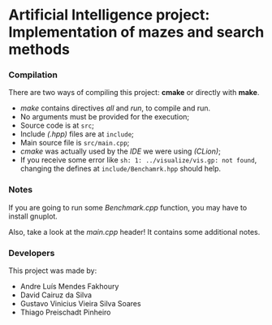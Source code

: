 # Artificial Intelligence project: Implementation of mazes and search methods

### Compilation

There are two ways of compiling this project: **cmake** or directly with **make**.

- *make* contains directives *all* and *run*, to compile and run.
- No arguments must be provided for the execution; 
- Source code is at `src`;
- Include *(.hpp)* files are at `include`;
- Main source file is `src/main.cpp`;
- *cmake* was actually used by the *IDE* we were using *(CLion)*;
- If you receive some error like `sh: 1: ../visualize/vis.gp: not found`, changing the defines at `include/Benchamrk.hpp` should help.

### Notes

If you are going to run some *Benchmark.cpp* function, you may have to install gnuplot.

Also, take a look at the *main.cpp* header! It contains some additional notes.

### Developers

This project was made by:

* Andre Luís Mendes Fakhoury
* David Cairuz da Silva
* Gustavo Vinicius Vieira Silva Soares
* Thiago Preischadt Pinheiro